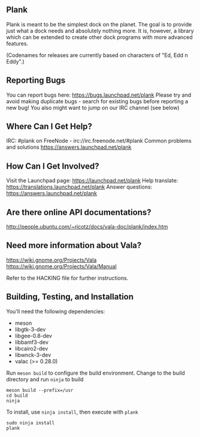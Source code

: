 ## Plank

Plank is meant to be the simplest dock on the planet. The goal is to provide
just what a dock needs and absolutely nothing more. It is, however, a library
which can be extended to create other dock programs with more advanced features.

(Codenames for releases are currently based on characters of "Ed, Edd n Eddy".)


## Reporting Bugs

You can report bugs here: https://bugs.launchpad.net/plank
Please try and avoid making duplicate bugs - search for existing bugs before
reporting a new bug!
You also might want to jump on our IRC channel (see below)


## Where Can I Get Help?

IRC: #plank on FreeNode - irc://irc.freenode.net/#plank
Common problems and solutions
https://answers.launchpad.net/plank


## How Can I Get Involved?

Visit the Launchpad page: https://launchpad.net/plank
Help translate: https://translations.launchpad.net/plank
Answer questions: https://answers.launchpad.net/plank


## Are there online API documentations?

http://people.ubuntu.com/~ricotz/docs/vala-doc/plank/index.htm


## Need more information about Vala?

https://wiki.gnome.org/Projects/Vala
https://wiki.gnome.org/Projects/Vala/Manual


Refer to the HACKING file for further instructions.

## Building, Testing, and Installation

You'll need the following dependencies:
* meson
* libgtk-3-dev
* libgee-0.8-dev
* libbamf3-dev
* libcairo2-dev
* libwnck-3-dev
* valac (>= 0.28.0)

Run `meson build` to configure the build environment. Change to the build directory and run `ninja` to build

    meson build --prefix=/usr
    cd build
    ninja

To install, use `ninja install`, then execute with `plank`

    sudo ninja install
    plank